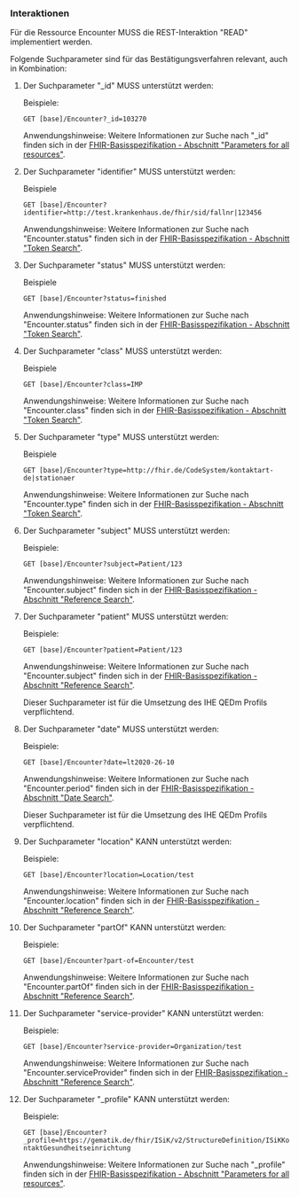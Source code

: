### Interaktionen

Für die Ressource Encounter MUSS die REST-Interaktion "READ" implementiert werden.

Folgende Suchparameter sind für das Bestätigungsverfahren relevant, auch in Kombination:

1. Der Suchparameter "_id" MUSS unterstützt werden:

    Beispiele:

    ```GET [base]/Encounter?_id=103270```

    Anwendungshinweise: Weitere Informationen zur Suche nach "_id" finden sich in der [FHIR-Basisspezifikation - Abschnitt "Parameters for all resources"](http://hl7.org/fhir/R4/search.html#all).

1. Der Suchparameter "identifier" MUSS unterstützt werden:

    Beispiele

    ```GET [base]/Encounter?identifier=http://test.krankenhaus.de/fhir/sid/fallnr|123456```

    Anwendungshinweise: Weitere Informationen zur Suche nach "Encounter.status" finden sich in der [FHIR-Basisspezifikation - Abschnitt "Token Search"](http://hl7.org/fhir/R4/search.html#token).

1. Der Suchparameter "status" MUSS unterstützt werden:

    Beispiele

    ```GET [base]/Encounter?status=finished```

    Anwendungshinweise: Weitere Informationen zur Suche nach "Encounter.status" finden sich in der [FHIR-Basisspezifikation - Abschnitt "Token Search"](http://hl7.org/fhir/R4/search.html#token).

1. Der Suchparameter "class" MUSS unterstützt werden:

    Beispiele

    ```GET [base]/Encounter?class=IMP```

    Anwendungshinweise: Weitere Informationen zur Suche nach "Encounter.class" finden sich in der [FHIR-Basisspezifikation - Abschnitt "Token Search"](http://hl7.org/fhir/R4/search.html#token).

1. Der Suchparameter "type" MUSS unterstützt werden:

    Beispiele

    ```GET [base]/Encounter?type=http://fhir.de/CodeSystem/kontaktart-de|stationaer```

    Anwendungshinweise: Weitere Informationen zur Suche nach "Encounter.type" finden sich in der [FHIR-Basisspezifikation - Abschnitt "Token Search"](http://hl7.org/fhir/R4/search.html#token).

1. Der Suchparameter "subject" MUSS unterstützt werden:

   Beispiele:

    ```GET [base]/Encounter?subject=Patient/123```

    Anwendungshinweise: Weitere Informationen zur Suche nach "Encounter.subject" finden sich in der [FHIR-Basisspezifikation - Abschnitt "Reference Search"](https://www.hl7.org/fhir/search.html#reference).

1. Der Suchparameter "patient" MUSS unterstützt werden:

   Beispiele:

    ```GET [base]/Encounter?patient=Patient/123```

    Anwendungshinweise: Weitere Informationen zur Suche nach "Encounter.subject" finden sich in der [FHIR-Basisspezifikation - Abschnitt "Reference Search"](https://www.hl7.org/fhir/search.html#reference).

    Dieser Suchparameter ist für die Umsetzung des IHE QEDm Profils verpflichtend.

1. Der Suchparameter "date" MUSS unterstützt werden:

   Beispiele:

    ```GET [base]/Encounter?date=lt2020-26-10```

    Anwendungshinweise: Weitere Informationen zur Suche nach "Encounter.period" finden sich in der [FHIR-Basisspezifikation - Abschnitt "Date Search"](http://hl7.org/fhir/R4/search.html#date).

    Dieser Suchparameter ist für die Umsetzung des IHE QEDm Profils verpflichtend.

1. Der Suchparameter "location" KANN unterstützt werden:

    Beispiele:

    ```GET [base]/Encounter?location=Location/test```

    Anwendungshinweise: Weitere Informationen zur Suche nach "Encounter.location" finden sich in der [FHIR-Basisspezifikation - Abschnitt "Reference Search"](https://www.hl7.org/fhir/search.html#reference).

1. Der Suchparameter "partOf" KANN unterstützt werden:

    Beispiele:

    ```GET [base]/Encounter?part-of=Encounter/test```

    Anwendungshinweise: Weitere Informationen zur Suche nach "Encounter.partOf" finden sich in der [FHIR-Basisspezifikation - Abschnitt "Reference Search"](https://www.hl7.org/fhir/search.html#reference).

1. Der Suchparameter "service-provider" KANN unterstützt werden:

    Beispiele:

    ```GET [base]/Encounter?service-provider=Organization/test```

    Anwendungshinweise: Weitere Informationen zur Suche nach "Encounter.serviceProvider" finden sich in der [FHIR-Basisspezifikation - Abschnitt "Reference Search"](https://www.hl7.org/fhir/search.html#reference).

1. Der Suchparameter "_profile" KANN unterstützt werden:

    Beispiele:

    ```GET [base]/Encounter?_profile=https://gematik.de/fhir/ISiK/v2/StructureDefinition/ISiKKontaktGesundheitseinrichtung```

    Anwendungshinweise: Weitere Informationen zur Suche nach "_profile" finden sich in der [FHIR-Basisspezifikation - Abschnitt "Parameters for all resources"](http://hl7.org/fhir/R4/search.html#all).
    
